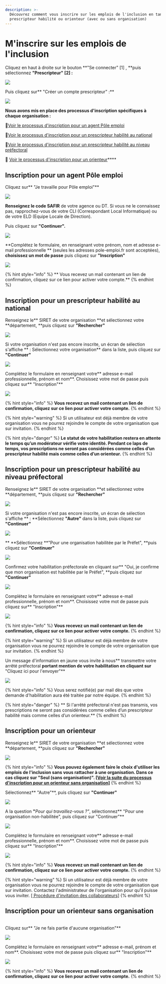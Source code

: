 ```yaml
---
description: >-
  Découvrez comment vous inscrire sur les emplois de l'inclusion en tant que
  prescripteur habilité ou orienteur (avec ou sans organisation)
---
```


# M'inscrire sur les emplois de l'inclusion

Cliquez en haut à droite sur le bouton **"Se connecter" \[1] , **puis sélectionnez **"Prescripteur" \[2] :**

![](../.gitbook/assets/seconnecter.png)

Puis cliquez sur** "Créer un compte prescripteur" :**

![](<../.gitbook/assets/image (179).png>)

**Nous avons mis en place des processus d'inscription spécifiques à chaque organisation :**

📝[Voir le processus d'inscription pour un agent Pôle emploi](inscription-prescripteur.md#inscription-pour-un-agent-pole-emploi)

📝[Voir le processus d'inscription pour un prescripteur habilité au national](inscription-prescripteur.md#inscription-pour-un-prescripteur-habilite-au-national)

📝[Voir le processus d'inscription pour un prescripteur habilité au niveau préfectoral](inscription-prescripteur.md#inscription-pour-un-prescripteur-habilite-au-niveau-prefectoral)

📝 [Voir le processus d'inscription pour un orienteur](inscription-prescripteur.md#inscription-pour-un-orienteur)****

## Inscription pour un agent Pôle emploi

Cliquez sur** "Je travaille pour Pôle emploi"**

![](<../.gitbook/assets/image (160).png>)

**Renseignez le code SAFIR** de votre agence ou DT. Si vous ne le connaissez pas, rapprochez-vous de votre CLI (Correspondant Local Informatique) ou de votre ELD (Equipe Locale de Direction).

Puis cliquez sur **"Continuer".**

![](<../.gitbook/assets/image (161).png>)

**Complétez le formulaire, en renseignant votre prénom, nom et adresse e-mail professionnelle ** (seules les adresses pole-emploi.fr sont acceptées), **choisissez un mot de passe** puis cliquez sur **"Inscription"**

![](<../.gitbook/assets/image (165).png>)

{% hint style="info" %}
** Vous recevez un mail contenant un lien de confirmation, cliquez sur ce lien pour activer votre compte.**
{% endhint %}

## Inscription pour un prescripteur habilité au national

Renseignez le** SIRET de votre organisation **et sélectionnez votre **département, **puis cliquez sur **"Rechercher"**

![](<../.gitbook/assets/image (171).png>)

Si votre organisation n'est pas encore inscrite, un écran de sélection s'affiche ** : Sélectionnez votre organisation** dans la liste, puis cliquez sur **"Continuer"**

![](<../.gitbook/assets/image (164).png>)

Complétez le formulaire en renseignant votre** adresse e-mail professionnelle, prénom et nom**. Choisissez votre mot de passe puis cliquez sur** "Inscription"**

![](<../.gitbook/assets/image (178).png>)

{% hint style="info" %}
**Vous recevez un mail contenant un lien de confirmation, cliquez sur ce lien pour activer votre compte.**
{% endhint %}

{% hint style="warning" %}
Si un utilisateur est déjà membre de votre organisation vous ne pourrez rejoindre le compte de votre organisation que sur invitation.&#x20;
{% endhint %}

{% hint style="danger" %}
**Le statut de votre habilitation restera en attente le temps qu’un modérateur vérifie votre identité. Pendant ce laps de temps, vos prescriptions ne seront pas considérées comme celles d’un prescripteur habilité mais comme celles d’un orienteur.**
{% endhint %}

## Inscription pour un prescripteur habilité au niveau préfectoral

Renseignez le** SIRET de votre organisation **et sélectionnez votre **département, **puis cliquez sur **"Rechercher"**

![](<../.gitbook/assets/image (167).png>)

Si votre organisation n'est pas encore inscrite, un écran de sélection s'affiche ** : **Sélectionnez **"Autre"** dans la liste, puis cliquez sur **"Continuer"**

![](<../.gitbook/assets/image (164).png>)

** **Sélectionnez **"Pour une organisation habilitée par le Préfet", **puis cliquez sur **"Continuer"**

![](<../.gitbook/assets/image (173).png>)

Confirmez votre habilitation préfectorale en cliquant sur** "Oui, je confirme que mon organisation est habilitée par le Préfet", **puis cliquez sur **"Continuer"**

![](<../.gitbook/assets/image (169).png>)

Complétez le formulaire en renseignant votre** adresse e-mail professionnelle, prénom et nom**. Choisissez votre mot de passe puis cliquez sur** "Inscription"**

![](<../.gitbook/assets/image (162).png>)

{% hint style="info" %}
**Vous recevez un mail contenant un lien de confirmation, cliquez sur ce lien pour activer votre compte.**
{% endhint %}

{% hint style="warning" %}
Si un utilisateur est déjà membre de votre organisation vous ne pourrez rejoindre le compte de votre organisation que sur invitation.
{% endhint %}

Un message d'information en jaune vous invite à nous** transmettre votre arrêté préfectoral **portant mention de votre habilitation en cliquant sur** "Cliquez ici pour l'envoyer"**

![](../.gitbook/assets/sendhab.png)

{% hint style="info" %}
Vous serez notifié(e) par mail dès que votre demande d'habilitation aura été traitée par notre équipe.
{% endhint %}

{% hint style="danger" %}
** Si l'arrêté préfectoral n'est pas transmis, vos prescriptions ne seront pas considérées comme celles d’un prescripteur habilité mais comme celles d’un orienteur.**
{% endhint %}

## Inscription pour un orienteur

Renseignez le** SIRET de votre organisation **et sélectionnez votre **département, **puis cliquez sur **"Rechercher"**

![](<../.gitbook/assets/image (171).png>)

{% hint style="info" %}
**Vous pouvez également faire le choix d'utiliser les emplois de l'inclusion sans vous rattacher à une organisation. Dans ce cas cliquez sur "Seul (sans organisation)". **[**\[Voir la suite du processus d'inscription pour un orienteur sans organisation\]**](inscription-prescripteur.md#inscription-pour-un-orienteur-sans-organisation)****
{% endhint %}

Sélectionnez** "Autre"**, puis cliquez sur **"Continuer"**

![](<../.gitbook/assets/image (182).png>)

A la question **"**_Pour qui travaillez-vous ?"_, sélectionnez** "Pour une organisation non-habilitée", puis cliquez sur "Continuer"**

![](<../.gitbook/assets/image (177).png>)

Complétez le formulaire en renseignant votre** adresse e-mail professionnelle, prénom et nom**. Choisissez votre mot de passe puis cliquez sur** "Inscription"**

![](<../.gitbook/assets/image (176).png>)

{% hint style="info" %}
**Vous recevez un mail contenant un lien de confirmation, cliquez sur ce lien pour activer votre compte.**
{% endhint %}

{% hint style="warning" %}
Si un utilisateur est déjà membre de votre organisation vous ne pourrez rejoindre le compte de votre organisation que sur invitation. Contactez l'administrateur de l'organisation pour qu'il puisse vous inviter. [\[ Procédure d'invitation des collaborateurs\]](rattachement-collaborateur-au-compte.md)
{% endhint %}

## Inscription pour un orienteur sans organisation

\
Cliquez sur** "Je ne fais partie d'aucune organisation"**

![](<../.gitbook/assets/image (175).png>)

Complétez le formulaire en renseignant votre** adresse e-mail, prénom et nom**. Choisissez votre mot de passe puis cliquez sur** "Inscription"**

![](<../.gitbook/assets/image (170).png>)

{% hint style="info" %}
**Vous recevez un mail contenant un lien de confirmation, cliquez sur ce lien pour activer votre compte.**
{% endhint %}
